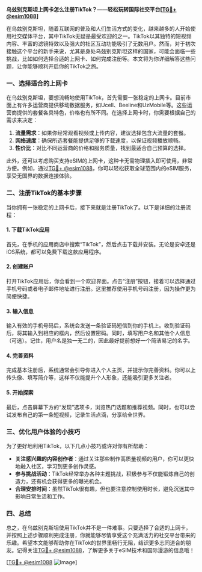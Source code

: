 **乌兹别克斯坦上网卡怎么注册TikTok？——轻松玩转国际社交平台[[TG💪+ @esim1088](https://t.me/s/esim1088)]**

在乌兹别克斯坦，随着互联网的普及和人们生活方式的变化，越来越多的人开始使用社交媒体平台，其中TikTok无疑是最受欢迎的之一。TikTok以其独特的短视频内容、丰富的滤镜特效以及强大的社区互动功能吸引了无数用户。然而，对于初次接触这个平台的新手来说，尤其是身处乌兹别克斯坦这样的国家，可能会面临一些挑战，比如如何选择合适的上网卡、如何完成注册等。本文将为你详细解答这些问题，让你能够顺利开启你的TikTok之旅。

### 一、选择适合的上网卡

在乌兹别克斯坦，要想流畅地使用TikTok，首先需要一张稳定的上网卡。目前市面上有许多运营商提供移动数据服务，如Ucell、Beeline和UzMobile等。这些运营商提供的套餐各具特色，价格也有所不同。在选择上网卡时，你需要根据自己的需求来决定：

1. **流量需求**：如果你经常观看视频或上传内容，建议选择包含大流量的套餐。
2. **网络速度**：确保所选套餐能提供足够的下载速度，以保证视频播放顺畅。
3. **性价比**：对比不同运营商的价格和服务质量，找到最适合自己预算的选择。

此外，还可以考虑购买支持eSIM的上网卡，这种卡无需物理插入即可使用，非常方便。例如，通过[TG💪+ @esim1088](https://t.me/s/esim1088)，你可以轻松获取全球范围内的eSIM服务，享受无国界的数据连接体验。

### 二、注册TikTok的基本步骤

当你拥有一张稳定的上网卡后，接下来就是注册TikTok了。以下是详细的注册流程：

#### 1. 下载TikTok应用
首先，在手机的应用商店中搜索“TikTok”，然后点击下载并安装。无论是安卓还是iOS系统，都可以免费下载这款应用程序。

#### 2. 创建账户
打开TikTok应用后，你会看到一个欢迎界面。点击“注册”按钮，接着可以选择通过手机号码或者电子邮件地址进行注册。这里推荐使用手机号码注册，因为操作更为简便快捷。

#### 3. 输入信息
输入有效的手机号码后，系统会发送一条验证码短信到你的手机上。收到验证码后，将其输入到相应的框内，然后设置密码。同时，填写用户名和其他个人信息（可选）。记住，用户名是独一无二的，因此最好提前想好一个简洁易记的名字。

#### 4. 完善资料
完成基本注册后，系统通常会引导你进入个人主页，并提示你完善资料。你可以上传头像、填写简介等，这样不仅能提升个人形象，还能吸引更多关注者。

#### 5. 开始探索
最后，点击屏幕下方的“发现”选项卡，浏览热门话题和推荐视频。同时，也可以尝试发布自己的第一条短视频，记录生活点滴，分享给全世界。

### 三、优化用户体验的小技巧

为了更好地利用TikTok，以下几点小技巧或许对你有所帮助：

- **关注感兴趣的内容创作者**：通过关注那些制作高质量视频的用户，你可以更快地融入社区，学习到更多创作灵感。
- **参与挑战活动**：TikTok经常举办各种主题挑战，积极参与不仅能锻炼自己的创造力，还有机会获得更多的曝光机会。
- **合理安排时间**：虽然TikTok很有趣，但也要注意控制使用时长，避免沉迷其中影响日常生活和工作。

### 四、总结

总之，在乌兹别克斯坦使用TikTok并不是一件难事。只要选择了合适的上网卡，并按照上述步骤顺利完成注册，你就能够尽情享受这个充满活力的社交平台带来的乐趣。希望本文能够帮助你在TikTok的世界里畅行无阻，结识更多志同道合的朋友。记得关注[TG💪+ @esim1088](https://t.me/s/esim1088)，了解更多关于eSIM技术和国际漫游的信息哦！

[[TG💪+ @esim1088](https://t.me/s/esim1088) ![Image](https://i.postimg.cc/4NQfJmqS/Snipaste-2025-05-13-00-14-12.png)]